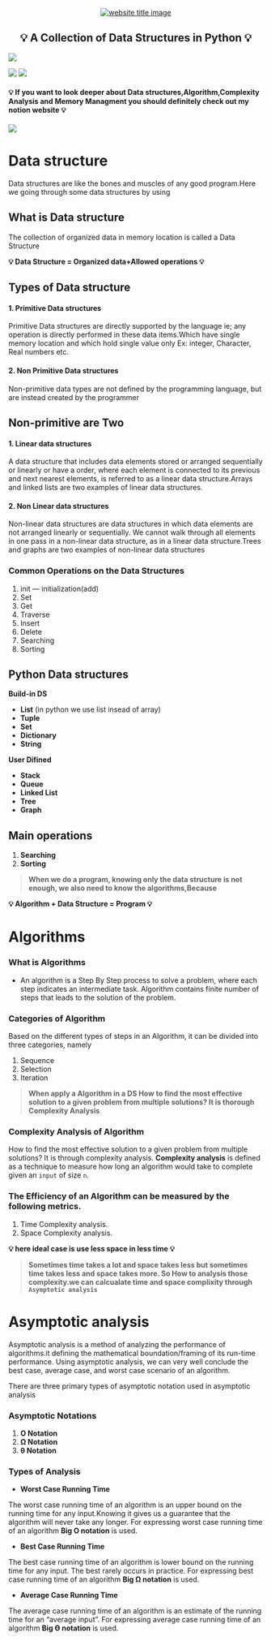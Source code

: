 <p align="center">
  <a href=""><img src="https://capsule-render.vercel.app/api?type=rect&color=666666&height=100&section=header&text=Algorithms%20And%20Data%20Structures&fontSize=55%&fontColor=ffffff&fontAlignY=65" alt="website title image"></a>
  <h2 align="center">💡 A Collection of Data Structures in Python 💡</h2>
</p>
 <a href="https://www.python.org/"><img src="https://img.shields.io/badge/language-python-blue?style=for-the-badge"></a>

<a class="header-badge" target="_blank" href="https://www.linkedin.com/in/nadeem-parokkot-a85785242/"><img src="https://img.shields.io/badge/style--5eba00.svg?label=LinkedIn&logo=linkedin&style=social"></a>
<a href="https://github.com/nadeemparokkot" alt="nadeem"><img src="https://img.shields.io/badge/Build by - Nadeem Parokkot-blue" /></a>
#### 💡 If you want to look deeper about Data structures,Algorithm,Complexity Analysis and Memory Managment you should definitely check out my notion website 💡
<a class="header-badge" target="_blank" href="https://nadeemparokkotdsa.notion.site/Data-structure-04b66299f681402fa7b2af028c3b1b0b?pvs=4">
  <img src="https://img.shields.io/badge/-Notion-181717?logo=notion&style=social">
</a>

# Data structure
Data structures are like the bones and muscles of any good program.Here we going through some data structures by using 


<h2>What is Data structure</h2>
   The collection of organized data in memory location is called a Data Structure
<br>


**💡 Data Structure = Organized data+Allowed operations 💡**



<h2>Types of Data structure</h2>
<h4>1. Primitive Data structures </h4>

<p>Primitive Data structures are directly supported by the language ie; any operation is directly performed in these data items.Which have single memory location and which hold single value only
Ex: integer, Character, Real numbers etc.</p>

<h4>2. Non Primitive Data structures </h4>

<p>Non-primitive data types are not defined by the programming language, but are instead created by the programmer</p>

<h2>Non-primitive are Two</h2>
<h4>1. Linear data structures</h4>

<p>A data structure that includes data elements stored or arranged sequentially or linearly or have a order, where each element is connected to its previous and next nearest elements, is referred to as a linear data structure.Arrays and linked lists are two examples of linear data structures.</p>
<h4>2. Non Linear data structures</h4>

<p>Non-linear data structures are data structures in which data elements are not arranged linearly or sequentially. We cannot walk through all elements in one pass in a non-linear data structure, as in a linear data structure.Trees and graphs are two examples of non-linear data structures</p>

### Common Operations on the Data Structures

1. init — initialization(add)
2. Set 
3. Get
4. Traverse
5. Insert 
6. Delete
7. Searching
8. Sorting

## Python Data structures

**Build-in DS**

- **List** (in python we use list insead of array)
- **Tuple**
- **Set**
- **Dictionary**
- **String**

**User Difined**

- **Stack**
- **Queue**
- **Linked List**
- **Tree**
- **Graph**

## Main operations

1. **Searching**
2. **Sorting**


> **When we do a program, knowing only the data structure is not enough, we also need to know the algorithms,Because**
>
**💡  Algorithm + Data Structure = Program 💡**

# Algorithms

### What is Algorithms

- An algorithm is a Step By Step process to solve a problem, where each step indicates an intermediate task. Algorithm contains finite number of steps that leads to the solution of the problem.

### Categories of Algorithm

Based on the different types of steps in an Algorithm, it can be divided into three
categories, namely

1. Sequence
2. Selection
3. Iteration

> **When apply a Algorithm in a DS How to find the most effective solution to a given problem from multiple solutions? 
It is thorough Complexity Analysis**
>
### Complexity Analysis of Algorithm

How to find the most effective solution to a given problem from multiple solutions? It is through complexity analysis. **Complexity analysis** is defined as a technique to measure how long an algorithm would take to complete given an `input` of size `n`.

### **The Efficiency of an Algorithm can be measured by the following metrics.**

1. Time Complexity analysis.
2. Space Complexity analysis.

**💡 here ideal case is use less space in less time 💡**

> **Sometimes time takes a lot and space takes less but sometimes time takes less and space takes more. So How to analysis those complexity.we can calcualate time and space complixity through `Asymptotic analysis`**
>

# Asymptotic analysis

Asymptotic analysis is a method of analyzing the performance of algorithms.it defining the mathematical boundation/framing of its run-time performance. Using asymptotic analysis, we can very well conclude the best case, average case, and worst case scenario of an algorithm.

There are three primary types of asymptotic notation used in asymptotic analysis

### Asymptotic Notations

1. **Ο Notation**
2. **Ω Notation**
3. **θ Notation**

### Types of Analysis

- **Worst Case Running Time**

The worst case running time of an algorithm is an upper bound on the running time for any input.Knowing it gives us a guarantee that the algorithm will never take any longer. For expressing worst case running time of an algorithm **Big O notation** is used.

- **Best Case Running Time**

The best case running time of an algorithm is lower bound on the running time for any input. The best rarely occurs in practice. For expressing best case running time of an algorithm **Big Ω notation** is used.

- **Average Case Running Time**

The average case running time of an algorithm is an estimate of the running time for an “average input”. For expressing average case running time of an algorithm **Big Ɵ notation** is used.
